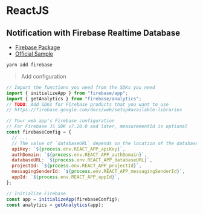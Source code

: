 # ReactJS

## Notification with Firebase Realtime Database

- [Firebase Package](https://www.npmjs.com/package/firebase)
- [Official Sample](https://firebase.google.com/docs/database/web/start)

```bash
yarn add firebase
```

> Add configuration

```js
// Import the functions you need from the SDKs you need
import { initializeApp } from "firebase/app";
import { getAnalytics } from "firebase/analytics";
// TODO: Add SDKs for Firebase products that you want to use
// https://firebase.google.com/docs/web/setup#available-libraries

// Your web app's Firebase configuration
// For Firebase JS SDK v7.20.0 and later, measurementId is optional
const firebaseConfig = {
  // ...
  // The value of `databaseURL` depends on the location of the database
  apiKey: `${process.env.REACT_APP_apiKey}`,
  authDomain: `${process.env.REACT_APP_authDomain}`,
  databaseURL: `${process.env.REACT_APP_databaseURL}`,
  projectId: `${process.env.REACT_APP_projectId}`,
  messagingSenderId: `${process.env.REACT_APP_messagingSenderId}`,
  appId: `${process.env.REACT_APP_appId}`,
};

// Initialize Firebase
const app = initializeApp(firebaseConfig);
const analytics = getAnalytics(app);
```
